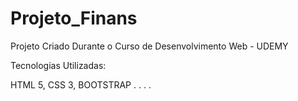 # Projeto_Finans
Projeto Criado Durante o Curso de Desenvolvimento Web - UDEMY


Tecnologias Utilizadas: 

HTML 5, 
CSS 3, 
BOOTSTRAP
.
.
.
.

